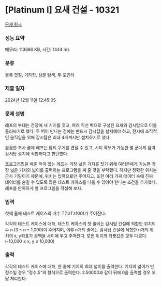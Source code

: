 # [Platinum I] 요새 건설 - 10321 

[문제 링크](https://www.acmicpc.net/problem/10321) 

### 성능 요약

메모리: 113696 KB, 시간: 1444 ms

### 분류

볼록 껍질, 기하학, 삼분 탐색, 두 포인터

### 제출 일자

2024년 12월 11일 12:45:05

### 문제 설명

<p>레프의 부대는 전장에 새 기지를 짓고, 여러 직선 벽으로 구성된 요새와 감시탑으로 이를 둘러싸기로 했다. 두 벽이 만나는 점에는 반드시 감시탑을 설치해야 하고, 전시에 조직적인 움직임을 위해 감시탑은 최대 4개까지만 설치하기로 했다</p>

<p>꼼꼼한 조사 끝에 레프는 탑의 무게를 견딜 수 있고, 시야 확보가 가능한 몇 군데의 점이 감시탑 설치에 적합하다고 판단했다.</p>

<p>프로그래밍을 배운 적이 없는 레프는 가장 넓은 기지를 짓기 위해 여러분에게 가능한 가장 넓은 기지의 넓이를 출력하는 프로그램을 짜  줄 것을 부탁했다. 하지만 정확한 위치는 군사 기밀이기 때문에, 위치는 입력으로만 주어지고, 또한 여러 가짜 데이터 속에 진짜 데이터를 숨길 수 있도록 많은 테스트 케이스를 다룰 수 있어야 한다는 조건을 추가했다. 레프를 만족하게 할 프로그램을 작성해 보자.</p>

### 입력 

 <p>첫째 줄에 테스트 케이스의 개수 T(1≤T≤100)가 주어진다.</p>

<p>각각의 테스트 케이스에 대해, 테스트 케이스의 첫 줄에는 감시탑 건설에 적합한 위치의 수 n (3 ≤ n ≤ 1,000)이 주어지며, 이후 n개의 줄에는 감시탑 건설에 적합한 n개의 위치의 x, y좌표가 공백을 사이에 두고 주어진다. 모든 위치의 좌푯값은 모두 다르다.(-10,000 ≤ x, y ≤ 10,000)</p>

### 출력 

 <p>각각의 테스트 케이스에 대해, 한 줄에 기지의 최대 넓이를 출력한다. 기지의 넓이가 반정수일 경우 "정수.5"의 형식으로 출력한다. 2.50000과 같이 뒤에 0을 출력할 경우 오답 처리한다.</p>

